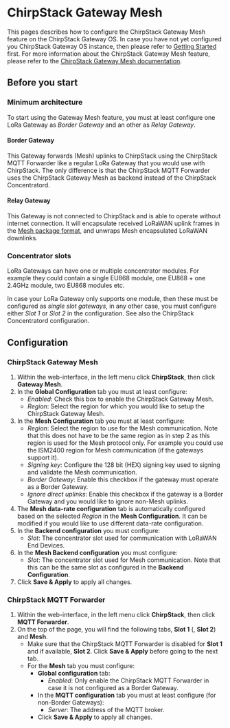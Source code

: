 # ChirpStack Gateway Mesh

This pages describes how to configure the ChirpStack Gateway Mesh feature
on the ChirpStack Gateway OS. In case you have not yet configured you
ChirpStack Gateway OS instance, then please refer to [Getting Started](../getting-started.md)
first. For more information about the ChirpStack Gateway Mesh feature,
please refer to the [ChirpStack Gateway Mesh documentation](../../chirpstack-gateway-mesh/index.md).

<!-- toc -->

## Before you start

### Minimum architecture

To start using the Gateway Mesh feature, you must at least configure one
LoRa Gateway as _Border Gateway_ and an other as _Relay Gateway_.

#### Border Gateway

This Gateway forwards (Mesh) uplinks to ChirpStack using the ChirpStack MQTT 
Forwarder like a regular LoRa Gateway that you would use with ChirpStack.
The only difference is that the ChirpStack MQTT Forwarder uses the ChirpStack
Gateway Mesh as backend instead of the ChirpStack Concentratord.

#### Relay Gateway

This Gateway is not connected to ChirpStack and is able to operate without
internet connection. It will encapsulate received LoRaWAN uplink frames in
the [Mesh package format](../../chirpstack-gateway-mesh/protocol.md), and
unwraps Mesh encapsulated LoRaWAN downlinks.

### Concentrator slots

LoRa Gateways can have one or multiple concentrator modules. For example they
could contain a single EU868 module, one EU868 +  one 2.4GHz module, two EU868
modules etc.

In case your LoRa Gateway only supports one module, then these must be
configured as _single slot gateways_, in any other case, you must configure
either _Slot 1_ or _Slot 2_ in the configuration. See also the ChirpStack
Concentratord configuration.

## Configuration
 
### ChirpStack Gateway Mesh

1. Within the web-interface, in the left menu click **ChirpStack**, then
   click **Gateway Mesh**.
2. In the **Global Configuration** tab you must at least configure:
   * _Enabled_: Check this box to enable the ChirpStack Gateway Mesh.
   * _Region_: Select the region for which you would like to setup the
     ChirpStack Gateway Mesh.
3. In the **Mesh Configuration** tab you must at least configure:
   * _Region_: Select the region to use for the Mesh communication. Note that
     this does not have to be the same region as in step 2 as this region is
     used for the Mesh protocol only. For example you could use the ISM2400
     region for Mesh communication (if the gateways support it).
   * _Signing key_: Configure the 128 bit (HEX) signing key used to signing
     and validate the Mesh communication.
   * _Border Gateway_: Enable this checkbox if the gateway must operate as a
     Border Gateway.
   * _Ignore direct uplinks_: Enable this checkbox if the gateway is a Border
     Gateway and you would like to ignore non-Mesh uplinks.
4. The **Mesh data-rate configuration** tab is automatically configured based
   on the selected _Region_ in the **Mesh Configuration**. It can be modified
   if you would like to use different data-rate configuration.
5. In the **Backend configuration** you must configure:
   * _Slot_: The concentrator slot used for communication with LoRaWAN End
     Devices.
6. In the **Mesh Backend configuration** you must configure:
   * _Slot_: The concentrator slot used for Mesh communication. Note that this
     can be the same slot as configured in the **Backend Configuration**.
7. Click **Save & Apply** to apply all changes.

### ChirpStack MQTT Forwarder

1. Within the web-interface, in the left menu click **ChirpStack**, then
   click **MQTT Forwarder**.
2. On the top of the page, you will find the following tabs, **Slot 1**
   (, **Slot 2**) and **Mesh**.
   * Make sure that the ChirpStack MQTT Forwarder is disabled for **Slot 1**
     and if available, **Slot 2**. Click **Save & Apply** before going to the
     next tab.
   * For the **Mesh** tab you must configure:
     * **Global configuration** tab:
       * _Enabled_: Only enable the ChirpStack MQTT Forwarder in case it is not
         configured as a Border Gateway.
     * In the **MQTT configuration** tab you must at least configure (for
       non-Border Gateways):
       * _Server_: The address of the MQTT broker.
     * Click **Save & Apply** to apply all changes.
   
